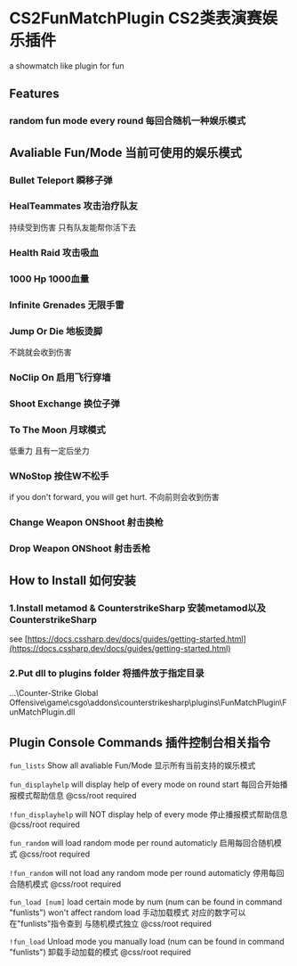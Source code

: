 # **CS2FunMatchPlugin CS2类表演赛娱乐插件**
a showmatch like plugin for fun

## Features

### random fun mode every round 每回合随机一种娱乐模式

## Avaliable Fun/Mode 当前可使用的娱乐模式

### Bullet Teleport 瞬移子弹
### HealTeammates 攻击治疗队友
持续受到伤害 只有队友能帮你活下去
### Health Raid 攻击吸血
### 1000 Hp 1000血量
### Infinite Grenades 无限手雷
### Jump Or Die 地板烫脚
不跳就会收到伤害
### NoClip On 启用飞行穿墙
### Shoot Exchange 换位子弹
### To The Moon 月球模式
低重力 且有一定后坐力
### WNoStop 按住W不松手
if you don't forward, you will get hurt.
不向前则会收到伤害
### Change Weapon ONShoot 射击换枪
### Drop Weapon ONShoot 射击丢枪

## How to Install 如何安装

### 1.Install metamod & CounterstrikeSharp 安装metamod以及CounterstrikeSharp 
see [https://docs.cssharp.dev/docs/guides/getting-started.html](https://docs.cssharp.dev/docs/guides/getting-started.html)
### 2.Put dll to plugins folder 将插件放于指定目录
...\Counter-Strike Global Offensive\game\csgo\addons\counterstrikesharp\plugins\FunMatchPlugin\FunMatchPlugin.dll

## Plugin Console Commands 插件控制台相关指令
`fun_lists` Show all avaliable Fun/Mode 显示所有当前支持的娱乐模式

`fun_displayhelp` will display help of every mode on round start 每回合开始播报模式帮助信息 @css/root required

`!fun_displayhelp` will NOT display help of every mode 停止播报模式帮助信息 @css/root required

`fun_random` will load random mode per round automaticly 启用每回合随机模式 @css/root required

`!fun_random` will not load any random mode per round automaticly 停用每回合随机模式 @css/root required

`fun_load [num]` load certain mode by num (num can be found in command "funlists") won't affect random load 手动加载模式 对应的数字可以在"funlists"指令查到 与随机模式独立 @css/root required

`!fun_load` Unload mode you manually load (num can be found in command "funlists") 卸载手动加载的模式 @css/root required
